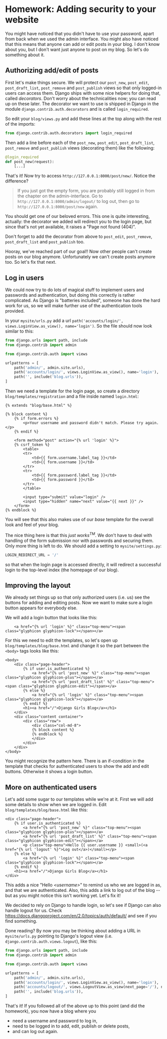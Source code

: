 # Homework: Adding security to your website

You might have noticed that you didn't have to use your password, apart from back when we used the admin interface. You might also have noticed that this means that anyone can add or edit posts in your blog. I don't know about you, but I don't want just anyone to post on my blog. So let's do something about it.

## Authorizing add/edit of posts

First let's make things secure. We will protect our `post_new`, `post_edit`, `post_draft_list`, `post_remove` and `post_publish` views so that only logged-in users can access them. Django ships with some nice helpers for doing that, called _decorators_. Don't worry about the technicalities now; you can read up on these later. The decorator we want to use is shipped in Django in the module `django.contrib.auth.decorators` and is called `login_required`.

So edit your `blog/views.py` and add these lines at the top along with the rest of the imports:

```python
from django.contrib.auth.decorators import login_required
```

Then add a line before each of the `post_new`, `post_edit`, `post_draft_list`, `post_remove` and `post_publish` views (decorating them) like the following:

```python
@login_required
def post_new(request):
    [...]
```

That's it! Now try to access `http://127.0.0.1:8000/post/new/`. Notice the difference?

> If you just got the empty form, you are probably still logged in from the chapter on the admin-interface. Go to `http://127.0.0.1:8000/admin/logout/` to log out, then go to `http://127.0.0.1:8000/post/new` again.

You should get one of our beloved errors. This one is quite interesting, actually: the decorator we added will redirect you to the login page, but since that's not yet available, it raises a "Page not found (404)".

Don't forget to add the decorator from above to `post_edit`, `post_remove`, `post_draft_list` and `post_publish` too.

Hooray, we've reached part of our goal!! Now other people can't create posts on our blog anymore. Unfortunately we can't create posts anymore too. So let's fix that next.


## Log in users

We could now try to do lots of magical stuff to implement users and passwords and authentication, but doing this correctly is rather complicated. As Django is "batteries included", someone has done the hard work for us, so we will make further use of the authentication tools provided.

In your `mysite/urls.py` add a url `path('accounts/login/', views.LoginView.as_view(), name='login')`. So the file should now look similar to this:

```python
from django.urls import path, include
from django.contrib import admin

from django.contrib.auth import views

urlpatterns = [
    path('admin/', admin.site.urls),
    path('accounts/login/', views.LoginView.as_view(), name='login'),
    path('', include('blog.urls')),
]
```

Then we need a template for the login page, so create a directory `blog/templates/registration` and a file inside named `login.html`:

```django
{% extends "blog/base.html" %}

{% block content %}
    {% if form.errors %}
        <p>Your username and password didn't match. Please try again.</p>
    {% endif %}

    <form method="post" action="{% url 'login' %}">
    {% csrf_token %}
        <table>
        <tr>
            <td>{{ form.username.label_tag }}</td>
            <td>{{ form.username }}</td>
        </tr>
        <tr>
            <td>{{ form.password.label_tag }}</td>
            <td>{{ form.password }}</td>
        </tr>
        </table>

        <input type="submit" value="login" />
        <input type="hidden" name="next" value="{{ next }}" />
    </form>
{% endblock %}
```

You will see that this also makes use of our _base_ template for the overall look and feel of your blog.

The nice thing here is that this _just works<sup>TM</sup>_. We don't have to deal with handling of the form submission nor with passwords and securing them. Only more thing is left to do. We should add a setting to `mysite/settings.py`:

```python
LOGIN_REDIRECT_URL = '/'
```

so that when the login page is accessed directly, it will redirect a successful login to the top-level index (the homepage of our blog).

## Improving the layout

We already set things up so that only authorized users (i.e. us) see the buttons for adding and editing posts. Now we want to make sure a login button appears for everybody else.

We will add a login button that looks like this:

```django
    <a href="{% url 'login' %}" class="top-menu"><span class="glyphicon glyphicon-lock"></span></a>
```

For this we need to edit the templates, so let's open up `blog/templates/blog/base.html` and change it so the part between the `<body>` tags looks like this:

```django
<body>
    <div class="page-header">
        {% if user.is_authenticated %}
            <a href="{% url 'post_new' %}" class="top-menu"><span class="glyphicon glyphicon-plus"></span></a>
            <a href="{% url 'post_draft_list' %}" class="top-menu"><span class="glyphicon glyphicon-edit"></span></a>
        {% else %}
            <a href="{% url 'login' %}" class="top-menu"><span class="glyphicon glyphicon-lock"></span></a>
        {% endif %}
        <h1><a href="/">Django Girls Blog</a></h1>
    </div>
    <div class="content container">
        <div class="row">
            <div class="col-md-8">
            {% block content %}
            {% endblock %}
            </div>
        </div>
    </div>
</body>
```

You might recognize the pattern here. There is an if-condition in the template that checks for authenticated users to show the add and edit buttons. Otherwise it shows a login button.

## More on authenticated users

Let's add some sugar to our templates while we're at it. First we will add some details to show when we are logged in. Edit `blog/templates/blog/base.html` like this:

```django
<div class="page-header">
    {% if user.is_authenticated %}
        <a href="{% url 'post_new' %}" class="top-menu"><span class="glyphicon glyphicon-plus"></span></a>
        <a href="{% url 'post_draft_list' %}" class="top-menu"><span class="glyphicon glyphicon-edit"></span></a>
        <p class="top-menu">Hello {{ user.username }} <small>(<a href="{% url 'logout' %}">Log out</a>)</small></p>
    {% else %}
        <a href="{% url 'login' %}" class="top-menu"><span class="glyphicon glyphicon-lock"></span></a>
    {% endif %}
    <h1><a href="/">Django Girls Blog</a></h1>
</div>
```

This adds a nice "Hello _&lt;username&gt;_" to remind us who we are logged in as, and that we are authenticated. Also, this adds a link to log out of the blog -- but as you might notice this isn't working yet. Let's fix it!

We decided to rely on Django to handle login, so let's see if Django can also handle logout for us. Check https://docs.djangoproject.com/en/2.0/topics/auth/default/ and see if you find something.

Done reading? By now you may be thinking about adding a URL in `mysite/urls.py` pointing to Django's logout view (i.e. `django.contrib.auth.views.logout`), like this:

```python
from django.urls import path, include
from django.contrib import admin

from django.contrib.auth import views

urlpatterns = [
    path('admin/', admin.site.urls),
    path('accounts/login/', views.LoginView.as_view(), name='login'),
    path('accounts/logout/', views.LogoutView.as_view(next_page='/'), name='logout'),
    path('', include('blog.urls')),
]
```

That's it! If you followed all of the above up to this point (and did the homework), you now have a blog where you

 - need a username and password to log in,
 - need to be logged in to add, edit, publish or delete posts,
 - and can log out again.
